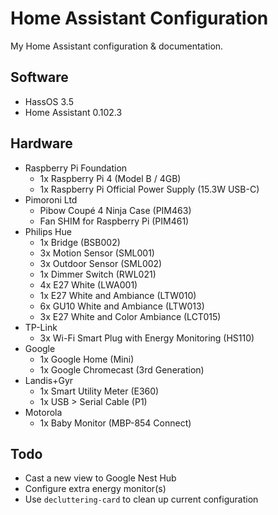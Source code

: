 # Home Assistant Configuration
My Home Assistant configuration & documentation.

## Software
- HassOS 3.5
- Home Assistant 0.102.3

## Hardware
- Raspberry Pi Foundation
    - 1x Raspberry Pi 4 (Model B / 4GB)
    - 1x Raspberry Pi Official Power Supply (15.3W USB-C)
- Pimoroni Ltd
    - Pibow Coupé 4 Ninja Case (PIM463)
    - Fan SHIM for Raspberry Pi (PIM461)
- Philips Hue
    - 1x Bridge (BSB002)
    - 3x Motion Sensor (SML001)
    - 3x Outdoor Sensor (SML002)
    - 1x Dimmer Switch (RWL021)
    - 4x E27 White (LWA001)
    - 1x E27 White and Ambiance (LTW010)
    - 6x GU10 White and Ambiance (LTW013)
    - 3x E27 White and Color Ambiance (LCT015)
- TP-Link
    - 3x Wi-Fi Smart Plug with Energy Monitoring (HS110)
- Google
    - 1x Google Home (Mini) 
    - 1x Google Chromecast (3rd Generation)
- Landis+Gyr
    - 1x Smart Utility Meter (E360)
    - 1x USB > Serial Cable (P1)
- Motorola
    - 1x Baby Monitor (MBP-854 Connect)

## Todo
- Cast a new view to Google Nest Hub
- Configure extra energy monitor(s)
- Use `decluttering-card` to clean up current configuration
